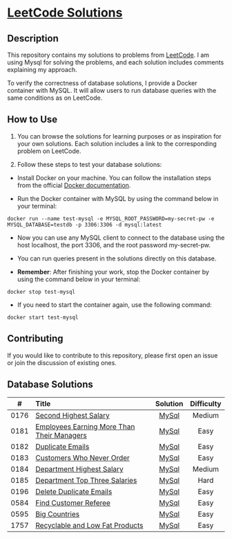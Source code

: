 # [LeetCode Solutions](https://github.com/sdimon13/leetCode)

## Description

This repository contains my solutions to problems from [LeetCode](https://leetcode.com/). I am using Mysql for solving
the
problems, and each solution includes comments explaining my approach.

To verify the correctness of database solutions, I provide a Docker container with MySQL. It will allow users to run
database queries with the same conditions as on LeetCode.

## How to Use

1. You can browse the solutions for learning purposes or as inspiration for your own solutions. Each solution includes a
   link to the corresponding problem on LeetCode.

2. Follow these steps to test your database solutions:

- Install Docker on your machine. You can follow the installation steps from the
  official [Docker documentation](https://docs.docker.com/get-docker/).

- Run the Docker container with MySQL by using the command below in your terminal:

`docker run --name test-mysql -e MYSQL_ROOT_PASSWORD=my-secret-pw -e MYSQL_DATABASE=testdb -p 3306:3306 -d mysql:latest`

- Now you can use any MySQL client to connect to the database using the host localhost, the port 3306, and the root
  password my-secret-pw.

- You can run queries present in the solutions directly on this database.

- **Remember**: After finishing your work, stop the Docker container by using the command below in your terminal:

`docker stop test-mysql`

- If you need to start the container again, use the following command:

`docker start test-mysql`

## Contributing

If you would like to contribute to this repository, please first open an issue or join the discussion of existing ones.

## Database Solutions

|  #   | Title                                                                                                                   |                      Solution                       | Difficulty |
|:----:|:------------------------------------------------------------------------------------------------------------------------|:---------------------------------------------------:|:----------:|
| 0176 | [Second Highest Salary](https://leetcode.com/problems/second-highest-salary/)                                           |           [MySql](second-highest-salary)            |   Medium   |
| 0181 | [Employees Earning More Than Their Managers](https://leetcode.com/problems/employees-earning-more-than-their-managers/) | [MySql](employees-earning-more-than-their-managers) |    Easy    |
| 0182 | [Duplicate Emails](https://leetcode.com/problems/duplicate-emails/)                                                     |              [MySql](duplicate-emails)              |    Easy    |
| 0183 | [Customers Who Never Order](https://leetcode.com/problems/customers-who-never-order/)                                   |         [MySql](customers-who-never-order)          |    Easy    |
| 0184 | [Department Highest Salary](https://leetcode.com/problems/department-highest-salary/)                                   |         [MySql](department-highest-salary)          |   Medium   |
| 0185 | [Department Top Three Salaries](https://leetcode.com/problems/department-top-three-salaries/)                           |       [MySql](department-top-three-salaries)        |    Hard    |
| 0196 | [Delete Duplicate Emails](https://leetcode.com/problems/delete-duplicate-emails/)                                       |          [MySql](delete-duplicate-emails)           |    Easy    |
| 0584 | [Find Customer Referee](https://leetcode.com/problems/find-customer-referee/)                                           |           [MySql](find-customer-referee)            |    Easy    |
| 0595 | [Big Countries](https://leetcode.com/problems/big-countries/)                                                           |               [MySql](big-countries)                |    Easy    |
| 1757 | [Recyclable and Low Fat Products](https://leetcode.com/problems/recyclable-and-low-fat-products/)                       |      [MySql](recyclable-and-low-fat-products)       |    Easy    |
